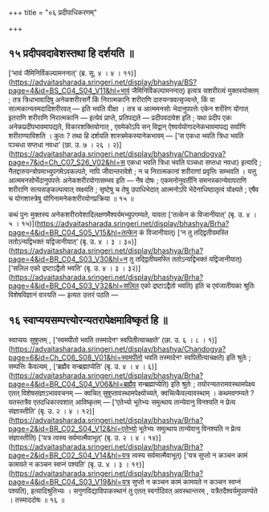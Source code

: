 +++
title = "०६ प्रदीपाधिकरणम्"

+++

## १५ प्रदीपवदावेशस्तथा हि दर्शयति ॥

[‘भावं जैमिनिर्विकल्पामननात्’ (ब्र. सू. ४ । ४ । ११)](https://advaitasharada.sringeri.net/display/bhashya/BS?page=4&id=BS_C04_S04_V11&hl=भावं जैमिनिर्विकल्पामननात्) इत्यत्र सशरीरत्वं मुक्तस्योक्तम् ; तत्र त्रिधाभावादिषु अनेकशरीरसर्गे किं निरात्मकानि शरीराणि दारुयन्त्रवत्सृज्यन्ते, किं वा सात्मकान्यस्मदादिशरीरवत् — इति भवति वीक्षा । तत्र च आत्ममनसोः भेदानुपपत्तेः एकेन शरीरेण योगात् इतराणि शरीराणि निरात्मकानि — इत्येवं प्राप्ते, प्रतिपद्यते — प्रदीपवदावेश इति ; यथा प्रदीप एकः अनेकप्रदीपभावमापद्यते, विकारशक्तियोगात् , एवमेकोऽपि सन् विद्वान् ऐश्वर्ययोगादनेकभावमापद्य सर्वाणि शरीराण्याविशति । कुतः ? तथा हि दर्शयति शास्त्रमेकस्यानेकभावम् — [‘स एकधा भवति त्रिधा भवति पञ्चधा सप्तधा नवधा’ (छा. उ. ७ । २६ । २)](https://advaitasharada.sringeri.net/display/bhashya/Chandogya?page=7&id=Ch_C07_S26_V02&hl=स एकधा भवति त्रिधा भवति पञ्चधा सप्तधा नवधा) इत्यादि ; नैतद्दारुयन्त्रोपमाभ्युपगमेऽवकल्पते, नापि जीवान्तरावेशे ; न च निरात्मकानां शरीराणां प्रवृत्तिः सम्भवति । यत्तु आत्ममनसोर्भेदानुपपत्तेः अनेकशरीरयोगासम्भव इति — नैष दोषः ; एकमनोनुवर्तीनि समनस्कान्येवापराणि शरीराणि सत्यसङ्कल्पत्वात् स्रक्ष्यति ; सृष्टेषु च तेषु उपाधिभेदात् आत्मनोऽपि भेदेनाधिष्ठातृत्वं योक्ष्यते ; एषैव च योगशास्त्रेषु योगिनामनेकशरीरयोगप्रक्रिया ॥ १५ ॥

कथं पुनः मुक्तस्य अनेकशरीरावेशादिलक्षणमैश्वर्यमभ्युपगम्यते, यावता [‘तत्केन कं विजानीयात्’ (बृ. उ. ४ । ५ । १५)](https://advaitasharada.sringeri.net/display/bhashya/Brha?page=4&id=BR_C04_S05_V15&hl=तत्केन कं विजानीयात्) [‘न तु तद्द्वितीयमस्ति ततोऽन्यद्विभक्तं यद्विजानीयात्’ (बृ. उ. ४ । ३ । ३०)](https://advaitasharada.sringeri.net/display/bhashya/Brha?page=4&id=BR_C04_S03_V30&hl=न तु तद्द्वितीयमस्ति ततोऽन्यद्विभक्तं यद्विजानीयात्) [‘सलिल एको द्रष्टाऽद्वैतो भवति’ (बृ. उ. ४ । ३ । ३२)](https://advaitasharada.sringeri.net/display/bhashya/Brha?page=4&id=BR_C04_S03_V32&hl=सलिल एको द्रष्टाऽद्वैतो भवति) इति च एवंजातीयका श्रुतिः विशेषविज्ञानं वारयति — इत्यत उत्तरं पठति —

## १६ स्वाप्ययसम्पत्त्योरन्यतरापेक्षमाविष्कृतं हि ॥

स्वाप्ययः सुषुप्तम् , [‘स्वमपीतो भवति तस्मादेनꣳ स्वपितीत्याचक्षते’ (छा. उ. ६ । ८ । १)](https://advaitasharada.sringeri.net/display/bhashya/Chandogya?page=6&id=Ch_C06_S08_V01&hl=स्वमपीतो भवति तस्मादेनꣳ स्वपितीत्याचक्षते) इति श्रुतेः ; सम्पत्तिः कैवल्यम् , [‘ब्रह्मैव सन्ब्रह्माप्येति’ (बृ. उ. ४ । ४ । ६)](https://advaitasharada.sringeri.net/display/bhashya/Brha?page=4&id=BR_C04_S04_V06&hl=ब्रह्मैव सन्ब्रह्माप्येति) इति श्रुतेः ; तयोरन्यतरामवस्थामपेक्ष्य एतत् विशेषसंज्ञाऽभाववचनम् — क्वचित् सुषुप्तावस्थामपेक्ष्योच्यते, क्वचित्कैवल्यावस्थाम् । कथमवगम्यते ? यतस्तत्रैव एतदधिकारवशात् आविष्कृतम् — [‘एतेभ्यो भूतेभ्यः समुत्थाय तान्येवानु विनश्यति न प्रेत्य संज्ञास्तीति’ (बृ. उ. २ । ४ । १२)](https://advaitasharada.sringeri.net/display/bhashya/Brha?page=2&id=BR_C02_S04_V12&hl=एतेभ्यो भूतेभ्यः समुत्थाय तान्येवानु विनश्यति न प्रेत्य संज्ञास्तीति) [‘यत्र त्वस्य सर्वमात्मैवाभूत्’ (बृ. उ. २ । ४ । १४)](https://advaitasharada.sringeri.net/display/bhashya/Brha?page=2&id=BR_C02_S04_V14&hl=यत्र त्वस्य सर्वमात्मैवाभूत्) [‘यत्र सुप्तो न कञ्चन कामं कामयते न कञ्चन स्वप्नं पश्यति’ (बृ. उ. ४ । ३ । १९)](https://advaitasharada.sringeri.net/display/bhashya/Brha?page=4&id=BR_C04_S03_V19&hl=यत्र सुप्तो न कञ्चन कामं कामयते न कञ्चन स्वप्नं पश्यति), इत्यादिश्रुतिभ्यः । सगुणविद्याविपाकस्थानं तु एतत् स्वर्गादिवत् अवस्थान्तरम् , यत्रैतदैश्वर्यमुपवर्ण्यते । तस्माददोषः ॥ १६ ॥
